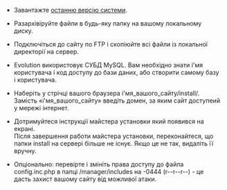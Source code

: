 <ul>
<li><p>Завантажте <a href="https://github.com/evolution-cms/evolution/releases">останню версію системи</a>.</p>

<li><p>Разархівіруйте файли в будь-яку папку на вашому локальному диску.</p>

<li><p>Подключіться до сайту по FTP і скопіюйте всі файли із локальної директорії на сервер.</p>

<li><p>Evolution використовує СУБД MySQL. Вам необхідно знати і'мя користувача і код доступу до бази даних, або створити самому базу і користувача.</p></li>

<li><p>Наберіть у стрічці вашого браузера і'мя_вашого_сайту/install/. Замість «і'мя_вашого_сайту» введіть домен, за яким сайт доступеий у мережі інтернет.</p></li>

<li><p>Дотримуйтеся інструкції майстера установки який появився на екрані.<BR>
Після завершення работи майстера установки, переконайтеся, що папки install на сервері більше не існує. Якщо це не так, видаліть її вручну.</p></li>

<li><p>Опціонально: перевірте і змініть права доступу до  файла config.inc.php в папці /manager/includes на -0444 (r--r--r--) - це дасть захист  вашому сайту від можливої атаки.</p></li>
</ul>
